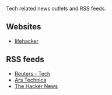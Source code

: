 Tech related news outlets and RSS feeds.

## Websites

- [lifehacker](https://lifehacker.com/)

## RSS feeds

- [Reuters - Tech](https://www.reutersagency.com/feed/?best-topics=tech&post_type=best)
- [Ars Technica](http://feeds.arstechnica.com/arstechnica/index)
- [The Hacker News](http://thehackernews.com/feeds/posts/default)


